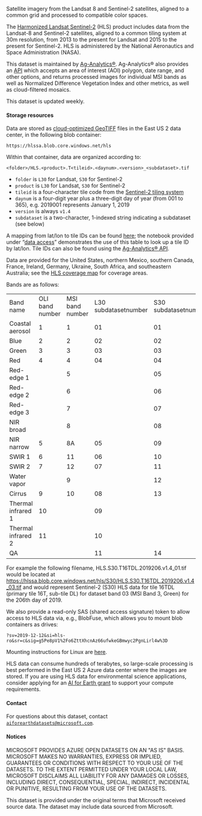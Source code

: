 Satellite imagery from the Landsat 8 and Sentinel-2 satellites, aligned to a common grid and processed to compatible color spaces.

The [Harmonized Landsat Sentinel-2](https://hls.gsfc.nasa.gov/) (HLS) product includes data from the Landsat-8 and Sentinel-2 satellites, aligned to a common tiling system at 30m resolution, from 2013 to the present for Landsat and 2015 to the present for Sentinel-2.  HLS is administered by the National Aeronautics and Space Administration (NASA). 

This dataset is maintained by [Ag-Analytics®](https://analytics.ag). Ag-Analytics® also provides an [API](https://ag-analytics.portal.azure-api.net/docs/services/harmonized-landsat-sentinel-service/operations/hls-service) which accepts an area of interest (AOI) polygon, date range, and other options, and returns processed images for individual MSI bands as well as Normalized Difference Vegetation Index and other metrics, as well as cloud-filtered mosaics. 

This dataset is updated weekly.

#### Storage resources

Data are stored as [cloud-optimized GeoTIFF](https://www.cogeo.org/) files in the East US 2 data center, in the following blob container:

`https://hlssa.blob.core.windows.net/hls`

Within that container, data are organized according to:

`<folder>/HLS.<product>.T<tileid>.<daynum>.<version>_<subdataset>.tif`

* `folder` is `L30` for Landsat, `S30` for Sentinel-2
* `product` is `L30` for Landsat, `S30` for Sentinel-2
* `tileid` is a four-character tile code from the [Sentinel-2 tiling system](https://hls.gsfc.nasa.gov/wp-content/uploads/2016/10/S2_TilingSystem2-1.txt)
* `daynum` is a four-digit year plus a three-digit day of year (from 001 to 365), e.g. 2019001 represents January 1, 2019
* `version` is always `v1.4`
* `subdataset` is a two-character, 1-indexed string indicating a subdataset (see below)

A mapping from lat/lon to tile IDs can be found [here](https://hls.gsfc.nasa.gov/wp-content/uploads/2016/10/S2_TilingSystem2-1.txt); the notebook provided under &ldquo;<a href="?tab=data-access">data access</a>&rdquo; demonstrates the use of this table to look up a tile ID by lat/lon.  Tile IDs can also be found using the [Ag-Analytics® API]([API](https://ag-analytics.portal.azure-api.net/docs/services/harmonized-landsat-sentinel-service/operations/hls-service)).

Data are provided for the United States, northern Mexico, southern Canada, France, Ireland, Germany, Ukraine, South Africa, and southeastern Australia; see the [HLS coverage map](https://hls.gsfc.nasa.gov/wp-content/uploads/2018/10/hls1.4_coverage.jpg) for coverage areas.

<!--
Data are provided for the following primary tiles:

['10 U','11 U','12 U','13 U','14 U','15 U','16 U','10 T','11 T','12 T','13 T','14 T','15 T','16 T','17 T','18 T','19 T','10 S','11 S','12 S','13 S','14 S','15 S','16 S','17 S','18 S','12 R','13 R','14 R','15 R','16 R','17 R']
-->

Bands are as follows:

<table>
<tr><td>Band name</td><td>OLI band number</td><td>MSI band number</td><td>L30 subdatasetnumber</td><td>S30 subdatasetnumber</td></tr>
<tr><td>Coastal aerosol</td><td>1</td><td>1</td><td>01</td><td>01</td></tr>
<tr><td>Blue</td><td>2</td><td>2</td><td>02</td><td>02</td></tr>
<tr><td>Green</td><td>3</td><td>3</td><td>03</td><td>03</td></tr>
<tr><td>Red</td><td>4</td><td>4</td><td>04</td><td>04</td></tr>
<tr><td>Red-edge 1</td><td></td><td>5</td><td></td><td>05</td></tr>
<tr><td>Red-edge 2</td><td></td><td>6</td><td></td><td>06</td></tr>
<tr><td>Red-edge 3</td><td></td><td>7</td><td></td><td>07</td></tr>
<tr><td>NIR broad</td><td></td><td>8</td><td></td><td>08</td></tr>
<tr><td>NIR narrow</td><td>5</td><td>8A</td><td>05</td><td>09</td></tr>
<tr><td>SWIR 1</td><td>6</td><td>11</td><td>06</td><td>10</td></tr>
<tr><td>SWIR 2</td><td>7</td><td>12</td><td>07</td><td>11</td></tr>
<tr><td>Water vapor</td><td></td><td>9</td><td></td><td>12</td></tr>
<tr><td>Cirrus</td><td>9</td><td>10</td><td>08</td><td>13</td></tr>
<tr><td>Thermal infrared 1</td><td>10</td><td></td><td>09</td><td></td></tr>
<tr><td>Thermal infrared 2</td><td>11</td><td></td><td>10</td><td></td></tr>
<tr><td>QA</td><td></td><td></td><td>11</td><td>14</td></tr>
</table>

For example the following filename, HLS.S30.T16TDL.2019206.v1.4_01.tif  would be located at https://hlssa.blob.core.windows.net/hls/S30/HLS.S30.T16TDL.2019206.v1.4_03.tif and would represent Sentinel-2 (S30) HLS data for tile 16TDL (primary tile 16T, sub-tile DL) for dataset band 03 (MSI Band 3, Green) for the 206th day of 2019.

We also provide a read-only SAS (shared access signature) token to allow access to HLS data via, e.g., BlobFuse, which allows you to mount blob containers as drives:

`?sv=2019-12-12&si=hls-ro&sr=c&sig=g5Pe8pV1%2Fo6ZttXhcnAz66ufwkeGBmwyc2PgnLirl4w%3D`

Mounting instructions for Linux are [here](https://docs.microsoft.com/en-us/azure/storage/blobs/storage-how-to-mount-container-linux).

HLS data can consume hundreds of terabytes, so large-scale processing is best performed in the East US 2 Azure data center where the images are stored. If you are using HLS data for environmental science applications, consider applying for an [AI for Earth grant](https://aka.ms/ai4egrants) to support your compute requirements.

#### Contact

For questions about this dataset, contact [`aiforearthdatasets@microsoft.com`](mailto:aiforearthdatasets@microsoft.com?subject=hls%20question).

#### Notices

MICROSOFT PROVIDES AZURE OPEN DATASETS ON AN "AS IS" BASIS. MICROSOFT MAKES NO WARRANTIES, EXPRESS OR IMPLIED, GUARANTEES OR CONDITIONS WITH RESPECT TO YOUR USE OF THE DATASETS. TO THE EXTENT PERMITTED UNDER YOUR LOCAL LAW, MICROSOFT DISCLAIMS ALL LIABILITY FOR ANY DAMAGES OR LOSSES, INCLUDING DIRECT, CONSEQUENTIAL, SPECIAL, INDIRECT, INCIDENTAL OR PUNITIVE, RESULTING FROM YOUR USE OF THE DATASETS. 

This dataset is provided under the original terms that Microsoft received source data. The dataset may include data sourced from Microsoft.



